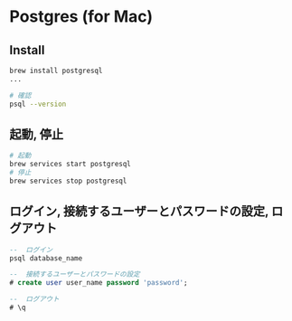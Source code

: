# Postgres (for Mac)

## Install

```sh
brew install postgresql
...

# 確認
psql --version
```

## 起動, 停止

```sh
# 起動
brew services start postgresql
# 停止
brew services stop postgresql
```

## ログイン, 接続するユーザーとパスワードの設定, ログアウト

```sql
--  ログイン
psql database_name

--  接続するユーザーとパスワードの設定
# create user user_name password 'password';

--  ログアウト
# \q
```

